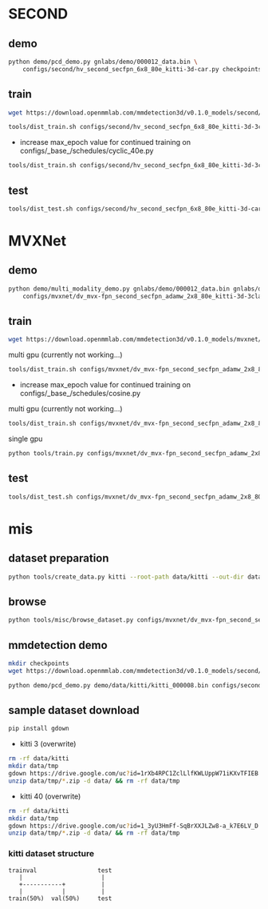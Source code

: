 # SECOND
## demo
```bash
python demo/pcd_demo.py gnlabs/demo/000012_data.bin \
    configs/second/hv_second_secfpn_6x8_80e_kitti-3d-car.py checkpoints/second.pth --show
```

## train
```bash
wget https://download.openmmlab.com/mmdetection3d/v0.1.0_models/second/hv_second_secfpn_6x8_80e_kitti-3d-3class/hv_second_secfpn_6x8_80e_kitti-3d-3class_20200620_230238-9208083a.pth -P checkpoints/
```
```bash
tools/dist_train.sh configs/second/hv_second_secfpn_6x8_80e_kitti-3d-3class.py 2 --resume-from checkpoints/hv_second_secfpn_6x8_80e_kitti-3d-3class_20200620_230238-9208083a.pth
```
-   increase max_epoch value for continued training on configs/\_base\_/schedules/cyclic_40e.py

```bash
tools/dist_train.sh configs/second/hv_second_secfpn_6x8_80e_kitti-3d-3class.py 2 --resume-from work_dirs/hv_second_secfpn_6x8_80e_kitti-3d-3class/latest.pth
```

## test
```bash
tools/dist_test.sh configs/second/hv_second_secfpn_6x8_80e_kitti-3d-car.py checkpoints/hv_second_secfpn_6x8_80e_kitti-3d-car_20200620_230238-393f000c.pth 2 --eval mAP
```

# MVXNet

## demo

```bash
python demo/multi_modality_demo.py gnlabs/demo/000012_data.bin gnlabs/demo/000012_img.png gnlabs/demo/000012_infos.pkl \
    configs/mvxnet/dv_mvx-fpn_second_secfpn_adamw_2x8_80e_kitti-3d-3class.py checkpoints/mvxnet.pth --show
```


## train

```bash
wget https://download.openmmlab.com/mmdetection3d/v0.1.0_models/mvxnet/dv_mvx-fpn_second_secfpn_adamw_2x8_80e_kitti-3d-3class/dv_mvx-fpn_second_secfpn_adamw_2x8_80e_kitti-3d-3class_20200621_003904-10140f2d.pth -P checkpoints/
```
multi gpu (currently not working...)
```bash
tools/dist_train.sh configs/mvxnet/dv_mvx-fpn_second_secfpn_adamw_2x8_80e_kitti-3d-3class.py 2 --resume-from checkpoints/dv_mvx-fpn_second_secfpn_adamw_2x8_80e_kitti-3d-3class_20200621_003904-10140f2d.pth
```
-   increase max_epoch value for continued training on configs/\_base\_/schedules/cosine.py

multi gpu (currently not working...)
```bash
tools/dist_train.sh configs/mvxnet/dv_mvx-fpn_second_secfpn_adamw_2x8_80e_kitti-3d-3class.py 2 --resume-from work_dirs/dv_mvx-fpn_second_secfpn_adamw_2x8_80e_kitti-3d-3class/latest.pth
```
single gpu
```bash
python tools/train.py configs/mvxnet/dv_mvx-fpn_second_secfpn_adamw_2x8_80e_kitti-3d-3class.py --resume-from work_dirs/dv_mvx-fpn_second_secfpn_adamw_2x8_80e_kitti-3d-3class/latest.pth
```

## test


```bash
tools/dist_test.sh configs/mvxnet/dv_mvx-fpn_second_secfpn_adamw_2x8_80e_kitti-3d-3class.py checkpoints/dv_mvx-fpn_second_secfpn_adamw_2x8_80e_kitti-3d-3class_20200621_003904-10140f2d.pth 2 --eval mAP
```



# mis

## dataset preparation

```bash
python tools/create_data.py kitti --root-path data/kitti --out-dir data/kitti --extra-tag kitti
```

## browse

```bash
python tools/misc/browse_dataset.py configs/mvxnet/dv_mvx-fpn_second_secfpn_adamw_2x8_80e_kitti-3d-3class.py --task multi_modality-det --output-dir data/kitti/results/ --online
```
## mmdetection demo
```bash
mkdir checkpoints
wget https://download.openmmlab.com/mmdetection3d/v0.1.0_models/second/hv_second_secfpn_6x8_80e_kitti-3d-car/hv_second_secfpn_6x8_80e_kitti-3d-car_20200620_230238-393f000c.pth -P checkpoints/
```
```bash
python demo/pcd_demo.py demo/data/kitti/kitti_000008.bin configs/second/hv_second_secfpn_6x8_80e_kitti-3d-car.py checkpoints/hv_second_secfpn_6x8_80e_kitti-3d-car_20200620_230238-393f000c.pth --show
```

## sample dataset download

```bash
pip install gdown
```
-   kitti 3 (overwrite)

```bash
rm -rf data/kitti
mkdir data/tmp
gdown https://drive.google.com/uc?id=1rXb4RPC1ZclLlfKWLUppW71iKXvTFIEB -O data/tmp/kitti.zip
unzip data/tmp/*.zip -d data/ && rm -rf data/tmp
```

-   kitti 40 (overwrite)

```bash
rm -rf data/kitti
mkdir data/tmp
gdown https://drive.google.com/uc?id=1_3yU3HmFf-SqBrXXJLZw8-a_k7E6LV_D -O data/tmp/kitti.zip
unzip data/tmp/*.zip -d data/ && rm -rf data/tmp
```

### kitti dataset structure

```
trainval                 test
   |                      |
   +-----------+          |
   |           |          |
train(50%)  val(50%)     test
```
